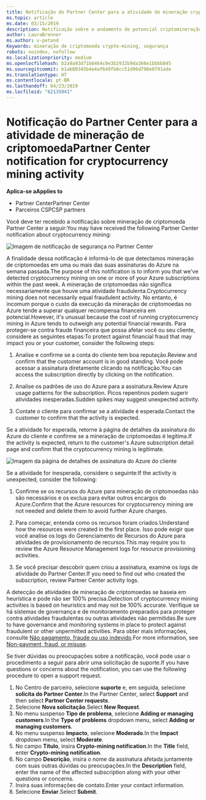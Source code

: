 ```yaml
---
title: Notificação do Partner Center para a atividade de mineração crypto | Partner Center
ms.topic: article
ms.date: 03/15/2019
description: Notificação sobre o andamento de potencial criptomineração.
author: LauraBrenner
ms.author: v-petand
Keywords: mineração de criptomoeda crypto-mining, segurança
robots: noindex, nofollow
ms.localizationpriority: medium
ms.openlocfilehash: b2a9a93d71b6464c0e3b2932b9da366e1bbbb845
ms.sourcegitcommit: b1ab80345b4e4af649fb8cc51d96d798e0791ade
ms.translationtype: HT
ms.contentlocale: pt-BR
ms.lasthandoff: 04/23/2019
ms.locfileid: "62135041"
---
```

# <a name="partner-center-notification-for-cryptocurrency-mining-activity"></a><span data-ttu-id="1a601-104">Notificação do Partner Center para a atividade de mineração de criptomoeda</span><span class="sxs-lookup"><span data-stu-id="1a601-104">Partner Center notification for cryptocurrency mining activity</span></span>

<span data-ttu-id="1a601-105">**Aplica-se a**</span><span class="sxs-lookup"><span data-stu-id="1a601-105">**Applies to**</span></span>

-  <span data-ttu-id="1a601-106">Partner Center</span><span class="sxs-lookup"><span data-stu-id="1a601-106">Partner Center</span></span>
-  <span data-ttu-id="1a601-107">Parceiros CSP</span><span class="sxs-lookup"><span data-stu-id="1a601-107">CSP partners</span></span>

<span data-ttu-id="1a601-108">Você deve ter recebido a notificação sobre mineração de criptomoeda Partner Center a seguir:</span><span class="sxs-lookup"><span data-stu-id="1a601-108">You may have received the following Partner Center notification about cryptocurrency mining:</span></span>
 
![Imagem de notificação de segurança no Partner Center](images/crypto1.png)

<span data-ttu-id="1a601-110">A finalidade dessa notificação é informá-lo de que detectamos mineração de criptomoedas em uma ou mais das suas assinaturas do Azure na semana passada.</span><span class="sxs-lookup"><span data-stu-id="1a601-110">The purpose of this notification is to inform you that we've detected cryptocurrency mining on one or more of your Azure subscriptions within the past week.</span></span> <span data-ttu-id="1a601-111">A mineração de criptomoedas não significa necessariamente que houve uma atividade fraudulenta.</span><span class="sxs-lookup"><span data-stu-id="1a601-111">Cryptocurrency mining does not necessarily equal fraudulent activity.</span></span> <span data-ttu-id="1a601-112">No entanto, é incomum porque o custo da execução da mineração de criptomoedas no Azure tende a superar qualquer recompensa financeira em potencial.</span><span class="sxs-lookup"><span data-stu-id="1a601-112">However, it's unusual because the cost of running cryptocurrency mining in Azure tends to outweigh any potential financial rewards.</span></span> <span data-ttu-id="1a601-113">Para proteger-se contra fraude financeira que possa afetar você ou seu cliente, considere as seguintes etapas:</span><span class="sxs-lookup"><span data-stu-id="1a601-113">To protect against financial fraud that may impact you or your customer, consider the following steps:</span></span>

1.  <span data-ttu-id="1a601-114">Analise e confirme se a conta do cliente tem boa reputação.</span><span class="sxs-lookup"><span data-stu-id="1a601-114">Review and confirm that the customer account is in good standing.</span></span> <span data-ttu-id="1a601-115">Você pode acessar a assinatura diretamente clicando na notificação.</span><span class="sxs-lookup"><span data-stu-id="1a601-115">You can access the subscription directly by clicking on the notification.</span></span>

2.  <span data-ttu-id="1a601-116">Analise os padrões de uso do Azure para a assinatura.</span><span class="sxs-lookup"><span data-stu-id="1a601-116">Review Azure usage patterns for the subscription.</span></span> <span data-ttu-id="1a601-117">Picos repentinos podem sugerir atividades inesperadas.</span><span class="sxs-lookup"><span data-stu-id="1a601-117">Sudden spikes may suggest unexpected activity.</span></span>

3.  <span data-ttu-id="1a601-118">Contate o cliente para confirmar se a atividade é esperada.</span><span class="sxs-lookup"><span data-stu-id="1a601-118">Contact the customer to confirm that the activity is expected.</span></span>

<span data-ttu-id="1a601-119">Se a atividade for esperada, retorne à página de detalhes da assinatura do Azure do cliente e confirme se a mineração de criptomoedas é legítima.</span><span class="sxs-lookup"><span data-stu-id="1a601-119">If the activity is expected, return to the customer's Azure subscription detail page and confirm that the cryptocurrency mining is legitimate.</span></span> 


![Imagem da página de detalhes de assinatura do Azure do cliente](images/crypto2.png)

<span data-ttu-id="1a601-121">Se a atividade for inesperada, considere o seguinte:</span><span class="sxs-lookup"><span data-stu-id="1a601-121">If the activity is unexpected, consider the following:</span></span>

1.  <span data-ttu-id="1a601-122">Confirme se os recursos do Azure para mineração de criptomoedas não são necessários e os exclua para evitar outros encargos do Azure.</span><span class="sxs-lookup"><span data-stu-id="1a601-122">Confirm that the Azure resources for cryptocurrency mining are not needed and delete them to avoid further Azure charges.</span></span>

2.  <span data-ttu-id="1a601-123">Para começar, entenda como os recursos foram criados.</span><span class="sxs-lookup"><span data-stu-id="1a601-123">Understand how the resources were created in the first place.</span></span> <span data-ttu-id="1a601-124">Isso pode exigir que você analise os logs do Gerenciamento de Recursos do Azure para atividades de provisionamento de recursos.</span><span class="sxs-lookup"><span data-stu-id="1a601-124">This may require you to review the Azure Resource Management logs for resource provisioning activities.</span></span>

3.  <span data-ttu-id="1a601-125">Se você precisar descobrir quem criou a assinatura, examine os logs de atividade do Partner Center.</span><span class="sxs-lookup"><span data-stu-id="1a601-125">If you need to find out who created the subscription, review Partner Center activity logs.</span></span>

<span data-ttu-id="1a601-126">A detecção de atividades de mineração de criptomoedas se baseia em heurística e pode não ser 100% precisa.</span><span class="sxs-lookup"><span data-stu-id="1a601-126">Detection of cryptocurrency mining activities is based on heuristics and may not be 100% accurate.</span></span> <span data-ttu-id="1a601-127">Verifique se há sistemas de governança e de monitoramento preparados para proteger contra atividades fraudulentas ou outras atividades não permitidas.</span><span class="sxs-lookup"><span data-stu-id="1a601-127">Be sure to have governance and monitoring systems in place to protect against fraudulent or other unpermitted activities.</span></span> <span data-ttu-id="1a601-128">Para obter mais informações, consulte [Não pagamento, fraude ou uso indevido](https://docs.microsoft.com/partner-center/non-payment--fraud--or-misuse).</span><span class="sxs-lookup"><span data-stu-id="1a601-128">For more information, see [Non-payment, fraud, or misuse](https://docs.microsoft.com/partner-center/non-payment--fraud--or-misuse).</span></span>

<span data-ttu-id="1a601-129">Se tiver dúvidas ou preocupações sobre a notificação, você pode usar o procedimento a seguir para abrir uma solicitação de suporte.</span><span class="sxs-lookup"><span data-stu-id="1a601-129">If you have questions or concerns about the notification, you can use the following procedure to open a support request.</span></span>

1.  <span data-ttu-id="1a601-130">No Centro de parceiro, selecione **suporte** e, em seguida, selecione **solicita do Partner Center**.</span><span class="sxs-lookup"><span data-stu-id="1a601-130">In the Partner Center, select **Support** and then select **Partner Center requests**.</span></span>
3.  <span data-ttu-id="1a601-131">Selecione **Nova solicitação**.</span><span class="sxs-lookup"><span data-stu-id="1a601-131">Select **New Request**.</span></span> 
4.  <span data-ttu-id="1a601-132">No menu suspenso **Tipo de problema**, selecione **Adding or managing customers**.</span><span class="sxs-lookup"><span data-stu-id="1a601-132">In the **Type of problems** dropdown menu, select **Adding or managing customers**.</span></span>
5.  <span data-ttu-id="1a601-133">No menu suspenso **Impacto**, selecione **Moderado**.</span><span class="sxs-lookup"><span data-stu-id="1a601-133">In the **Impact** dropdown menu, select **Moderate**.</span></span>
6.  <span data-ttu-id="1a601-134">No campo **Título**, insira **Crypto-mining notification**.</span><span class="sxs-lookup"><span data-stu-id="1a601-134">In the **Title** field, enter **Crypto-mining notification**.</span></span>
7.  <span data-ttu-id="1a601-135">No campo **Descrição**, insira o nome da assinatura afetada juntamente com suas outras dúvidas ou preocupações.</span><span class="sxs-lookup"><span data-stu-id="1a601-135">In the **Description** field, enter the name of the affected subscription along with your other questions or concerns.</span></span> 
8.  <span data-ttu-id="1a601-136">Insira suas informações de contato.</span><span class="sxs-lookup"><span data-stu-id="1a601-136">Enter your contact information.</span></span>
9.  <span data-ttu-id="1a601-137">Selecione **Enviar**.</span><span class="sxs-lookup"><span data-stu-id="1a601-137">Select **Submit**.</span></span>



